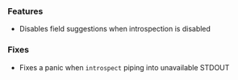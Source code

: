 ### Features

- Disables field suggestions when introspection is disabled

### Fixes

- Fixes a panic when `introspect` piping into unavailable STDOUT
